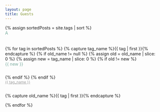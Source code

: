 ```yaml
---
layout: page
title: Guests
---
```

<!-- <h1 class="page-title">{{ page.title }}</h1> -->

<div style="flex-direction: column; flex-wrap: wrap; display: flex; "
  id="archives" class="guestbox">
{% assign sortedPosts = site.tags | sort %}
<div style="flex: 1 0 auto; height: 20px; width:300px; padding-bottom:2rem; color:#79AA9D">  A  </div> 
{% for tag in sortedPosts %}
    {% capture tag_name %}{{ tag | first }}{% endcapture %}
    {% if old_name != null %}
        {% assign old = old_name | slice: 0 %}
        {% assign new = tag_name | slice: 0 %}
        {% if old != new  %}
            <div style="padding-bottom:1.5rem; flex: 1 0 auto; height: 20px; width:330px; color: #79AA9D"> {{ new }} </div>
        {% endif %}
    {% endif %}
    <div style="padding-bottom:1.5rem;flex: 1 0 auto; font-size: 0.75rem; height: 20px; width:330px; color: #9a9a9a"> <a  style="color: #9a9a9a" href="{{site.baseurl}}/tag/{{tag_name| slugify}}"  class="tag-head">{{ tag_name }} </a></div>
    {% capture old_name %}{{ tag | first }}{% endcapture %}

{% endfor %}
